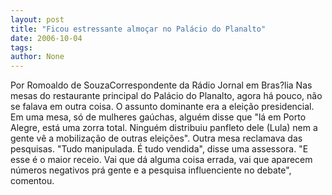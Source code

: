 ```yaml
---
layout: post
title: "Ficou estressante almoçar no Palácio do Planalto"
date: 2006-10-04
tags: 
author: None
---
```

Por Romoaldo de SouzaCorrespondente da Rádio Jornal em Bras?lia
Nas mesas do restaurante principal do Palácio do Planalto, agora há pouco, não se falava em outra coisa. O assunto dominante era a eleição presidencial.
Em uma mesa, só de mulheres gaúchas, alguém disse que \"lá em Porto Alegre, está uma zorra total. Ninguém distribuiu panfleto dele (Lula) nem a gente vê a mobilização de outras eleições\".&nbsp;Outra mesa reclamava das pesquisas. \"Tudo manipulada. É tudo vendida\", disse uma assessora. \"E esse é o maior receio. Vai que dá alguma coisa errada, vai que aparecem números negativos prá gente e a pesquisa influenciente no debate\", comentou. 